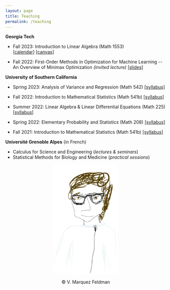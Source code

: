 ```yaml
---
layout: page
title: Teaching
permalink: /teaching
---
```

  
  
__Georgia Tech__  

* Fall 2023: Introduction to Linear Algebra (Math 1553)  
[[calendar]](https://chrisj.math.gatech.edu/23f/1553/2023f-schedule.html) 
[[canvas]](https://gatech.instructure.com/courses/326018)  
  
* Fall 2022: First-Order Methods in Optimization for Machine Learning -- 
An Overview of Minimax Optimization _(invited lecture)_
[[slides]](assets/slides/slides-minimax-GATech.pdf)  

__University of Southern California__  

* Spring 2023: Analysis of Variance and Regression (Math 542)
[[syllabus]](assets/teaching/Syllabus-M542-S2023.pdf)  

* Fall 2022: Introduction to Mathematical Statistics (Math 541b)
[[syllabus]](assets/teaching/Syllabus-M541b-F2022.pdf)  
    
* Summer 2022: Linear Algebra & Linear Differential Equations (Math 225)
[[syllabus]](assets/teaching/Syllabus-M225-Su2022.pdf)  
  
* Spring 2022: Elementary Probability and Statistics (Math 208)
[[syllabus]](assets/teaching/Syllabus-M208-S2022.pdf)  
  
* Fall 2021: Introduction to Mathematical Statistics (Math 541b)
[[syllabus]](assets/teaching/Syllabus-M541b-F2021.pdf)  
  

__Université Grenoble Alpes__ (in French)  

* Calculus for Science and Engineering (_lectures & seminars_)    
* Statistical Methods for Biology and Medicine (_practical sessions_)  

<p align = "center">
<img src="sketch_vicky.jpg" alt="Sketch by Vicky" width="40%" align="center" hspace="20">  
</p>  
<p align = "center">
&copy; V. Marquez Feldman
</p>  